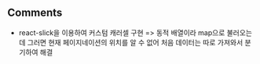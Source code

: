 ## Comments

- react-slick을 이용하여 커스텀 캐러셀 구현
  => 동적 배열이라 map으로 불러오는데 그러면 현재 페이지네이션의 위치를 알 수 없어 처음 데이터는 따로 가져와서 분기하여 해결
